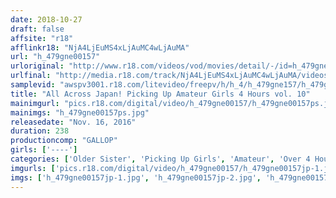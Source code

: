 ```yaml
---
date: 2018-10-27
draft: false
affsite: "r18"
afflinkr18: "NjA4LjEuMS4xLjAuMC4wLjAuMA"
url: "h_479gne00157"
urloriginal: "http://www.r18.com/videos/vod/movies/detail/-/id=h_479gne00157"
urlfinal: "http://media.r18.com/track/NjA4LjEuMS4xLjAuMC4wLjAuMA/videos/vod/movies/detail/-/id=h_479gne00157"
samplevid: "awspv3001.r18.com/litevideo/freepv/h/h_4/h_479gne157/h_479gne157_dmb_w.mp4"
title: "All Across Japan! Picking Up Amateur Girls 4 Hours vol. 10"
mainimgurl: "pics.r18.com/digital/video/h_479gne00157/h_479gne00157ps.jpg"
mainimgs: "h_479gne00157ps.jpg"
releasedate: "Nov. 16, 2016"
duration: 238
productioncomp: "GALLOP"
girls: ['----']
categories: ['Older Sister', 'Picking Up Girls', 'Amateur', 'Over 4 Hours', 'Hi-Def']
imgurls: ['pics.r18.com/digital/video/h_479gne00157/h_479gne00157jp-1.jpg', 'pics.r18.com/digital/video/h_479gne00157/h_479gne00157jp-2.jpg', 'pics.r18.com/digital/video/h_479gne00157/h_479gne00157jp-3.jpg', 'pics.r18.com/digital/video/h_479gne00157/h_479gne00157jp-4.jpg', 'pics.r18.com/digital/video/h_479gne00157/h_479gne00157jp-5.jpg', 'pics.r18.com/digital/video/h_479gne00157/h_479gne00157jp-6.jpg', 'pics.r18.com/digital/video/h_479gne00157/h_479gne00157jp-7.jpg', 'pics.r18.com/digital/video/h_479gne00157/h_479gne00157jp-8.jpg', 'pics.r18.com/digital/video/h_479gne00157/h_479gne00157jp-9.jpg', 'pics.r18.com/digital/video/h_479gne00157/h_479gne00157jp-10.jpg', 'pics.r18.com/digital/video/h_479gne00157/h_479gne00157jp-11.jpg', 'pics.r18.com/digital/video/h_479gne00157/h_479gne00157jp-12.jpg', 'pics.r18.com/digital/video/h_479gne00157/h_479gne00157jp-13.jpg', 'pics.r18.com/digital/video/h_479gne00157/h_479gne00157jp-14.jpg', 'pics.r18.com/digital/video/h_479gne00157/h_479gne00157jp-15.jpg', 'pics.r18.com/digital/video/h_479gne00157/h_479gne00157jp-16.jpg', 'pics.r18.com/digital/video/h_479gne00157/h_479gne00157jp-17.jpg', 'pics.r18.com/digital/video/h_479gne00157/h_479gne00157jp-18.jpg', 'pics.r18.com/digital/video/h_479gne00157/h_479gne00157jp-19.jpg', 'pics.r18.com/digital/video/h_479gne00157/h_479gne00157jp-20.jpg']
imgs: ['h_479gne00157jp-1.jpg', 'h_479gne00157jp-2.jpg', 'h_479gne00157jp-3.jpg', 'h_479gne00157jp-4.jpg', 'h_479gne00157jp-5.jpg', 'h_479gne00157jp-6.jpg', 'h_479gne00157jp-7.jpg', 'h_479gne00157jp-8.jpg', 'h_479gne00157jp-9.jpg', 'h_479gne00157jp-10.jpg', 'h_479gne00157jp-11.jpg', 'h_479gne00157jp-12.jpg', 'h_479gne00157jp-13.jpg', 'h_479gne00157jp-14.jpg', 'h_479gne00157jp-15.jpg', 'h_479gne00157jp-16.jpg', 'h_479gne00157jp-17.jpg', 'h_479gne00157jp-18.jpg', 'h_479gne00157jp-19.jpg', 'h_479gne00157jp-20.jpg']
---
```

